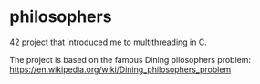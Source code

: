 # philosophers

42 project that introduced me to multithreading in C. 

The project is based on the famous Dining pilosophers problem:
https://en.wikipedia.org/wiki/Dining_philosophers_problem
